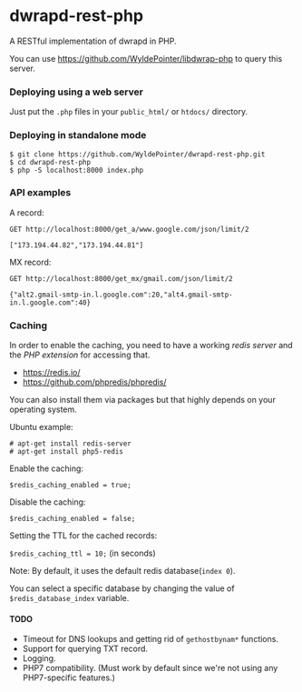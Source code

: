 # dwrapd-rest-php
A RESTful implementation of dwrapd in PHP.

You can use https://github.com/WyldePointer/libdwrap-php to query this server.
<br />

### Deploying using a web server
Just put the `.php` files in your `public_html/` or `htdocs/` directory.

### Deploying in standalone mode
```
$ git clone https://github.com/WyldePointer/dwrapd-rest-php.git
$ cd dwrapd-rest-php
$ php -S localhost:8000 index.php
```

### API examples

A record:
```
GET http://localhost:8000/get_a/www.google.com/json/limit/2
```
```
["173.194.44.82","173.194.44.81"]
```

MX record:
```
GET http://localhost:8000/get_mx/gmail.com/json/limit/2
```
```
{"alt2.gmail-smtp-in.l.google.com":20,"alt4.gmail-smtp-in.l.google.com":40}
```

### Caching
In order to enable the caching, you need to have a working *redis server* and the *PHP extension* for accessing that.
 - https://redis.io/
 - https://github.com/phpredis/phpredis/

You can also install them via packages but that highly depends on your operating system.

Ubuntu example:
```
# apt-get install redis-server
# apt-get install php5-redis
```

Enable the caching:

`$redis_caching_enabled = true;`

Disable the caching:

`$redis_caching_enabled = false;`

Setting the TTL for the cached records:

`$redis_caching_ttl = 10;` (in seconds)

Note: By default, it uses the default redis database(`index 0`).

You can select a specific database by changing the value of `$redis_database_index` variable.

#### TODO
 - Timeout for DNS lookups and getting rid of `gethostbynam*` functions.
 - Support for querying TXT record.
 - Logging.
 - PHP7 compatibility. (Must work by default since we're not using any PHP7-specific features.)

